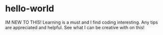 # hello-world

IM NEW TO THIS! Learning is a must and I find coding interesting.
Any tips are appreciated and helpful. 
See what I can be creative with on this!
